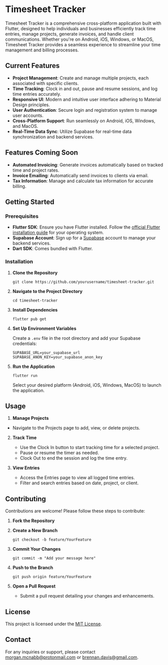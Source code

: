 # Timesheet Tracker

Timesheet Tracker is a comprehensive cross-platform application built with Flutter, designed to help individuals and businesses efficiently track time entries, manage projects, generate invoices, and handle client communications. Whether you're on Android, iOS, Windows, or MacOS, Timesheet Tracker provides a seamless experience to streamline your time management and billing processes.

## Current Features
- **Project Management**: Create and manage multiple projects, each associated with specific clients.
- **Time Tracking**: Clock in and out, pause and resume sessions, and log time entries accurately.
- **Responsive UI**: Modern and intuitive user interface adhering to Material Design principles.
- **User Authentication**: Secure login and registration system to manage user accounts.
- **Cross-Platform Support**: Run seamlessly on Android, iOS, Windows, and MacOS.
- **Real-Time Data Sync**: Utilize Supabase for real-time data synchronization and backend services.

## Features Coming Soon
- **Automated Invoicing**: Generate invoices automatically based on tracked time and project rates.
- **Invoice Emailing**: Automatically send invoices to clients via email.
- **Tax Information**: Manage and calculate tax information for accurate billing.

## Getting Started

### Prerequisites
- **Flutter SDK**: Ensure you have Flutter installed. Follow the [official Flutter installation guide](https://flutter.dev/docs/get-started/install) for your operating system.
- **Supabase Account**: Sign up for a [Supabase](https://supabase.com/) account to manage your backend services.
- **Dart SDK**: Comes bundled with Flutter.

### Installation

1. **Clone the Repository**
   
   ```git clone https://github.com/yourusername/timesheet-tracker.git```

2. **Navigate to the Project Directory**
   
   ```cd timesheet-tracker```

3. **Install Dependencies**
   
   ```flutter pub get```

4. **Set Up Environment Variables**
   
   Create a `.env` file in the root directory and add your Supabase credentials:
   
   ```
   SUPABASE_URL=your_supabase_url
   SUPABASE_ANON_KEY=your_supabase_anon_key
   ```

5. **Run the Application**
   
   ``flutter run``
   
   Select your desired platform (Android, iOS, Windows, MacOS) to launch the application.

## Usage

1. **Manage Projects**
 - Navigate to the Projects page to add, view, or delete projects.
   
2. **Track Time**
   - Use the Clock In button to start tracking time for a selected project.
   - Pause or resume the timer as needed.
   - Clock Out to end the session and log the time entry.

4. **View Entries**
   - Access the Entries page to view all logged time entries.
   - Filter and search entries based on date, project, or client.

## Contributing
Contributions are welcome! Please follow these steps to contribute:

1. **Fork the Repository**

2. **Create a New Branch**
   
   ```git checkout -b feature/YourFeature```

3. **Commit Your Changes**
   
   ```git commit -m "Add your message here"```

4. **Push to the Branch**
   
   ```git push origin feature/YourFeature```

5. **Open a Pull Request**
   - Submit a pull request detailing your changes and enhancements.

## License
This project is licensed under the [MIT License](LICENSE).

## Contact
For any inquiries or support, please contact [morgan.mcnabb@protonmail.com](mailto:morgan.mcnabb@protonmail.com) or [brennan.davis@gmail.com](mailto:brennan.davis@gmail.com).

